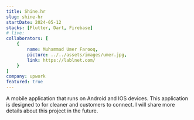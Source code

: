 ```yaml
---
title: Shine.hr
slug: shine-hr
startDate: 2024-05-12
stacks: [Flutter, Dart, Firebase]
# live: 
collaborators: [
    {
        name: Muhammad Umer Farooq,
        picture: ../../assets/images/umer.jpg,
        link: https://lablnet.com/
    }
]
company: upwork
featured: true
---
```


A mobile application that runs on Android and IOS devices. This application is designed to for cleaner and customers to connect. I will share more details about this project in the future.
